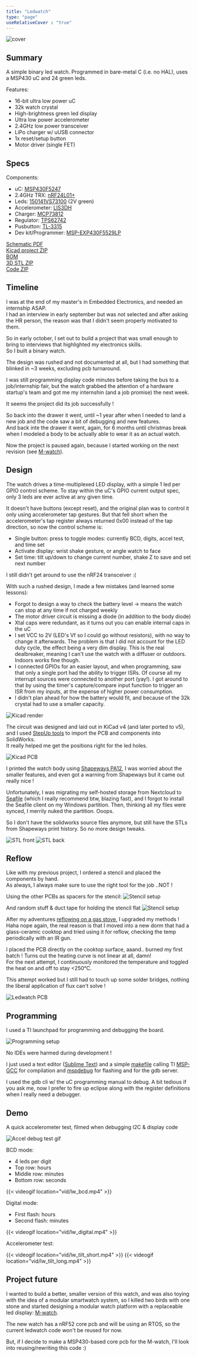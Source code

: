 ```yaml
---
title: "Ledwatch"
type: "page"
useRelativeCover : "true"
---
```


![cover](img/lw_pcb_real.jpg)

Summary
-------

A simple binary led watch. Programmed in bare-metal C (i.e. no HAL), uses a MSP430 uC and 24 green leds.

Features:
- 16-bit ultra low power uC
- 32k watch crystal
- High-brightness green led display
- Ultra low power accelerometer
- 2.4GHz low power transceiver
- LiPo charger w/ uUSB connector
- 1x reset/setup button
- Motor driver (single FET)

Specs
-----

Components:
- uC: [MSP430F5247](http://www.ti.com/product/MSP430F5247)
- 2.4GHz TRX: [nRF24L01+](https://www.digikey.com/catalog/en/partgroup/nrf24l01/44008)
- Leds: [150141VS73100](https://www.digikey.com/product-detail/en/w-rth-elektronik/150141VS73100/732-5002-1-ND/4489970) (2V green)
- Accelerometer: [LIS3DH](https://www.st.com/en/mems-and-sensors/lis3dh.html)
- Charger: [MCP73812](https://www.microchip.com/wwwproducts/en/MCP73812)
- Regulator: [TPS62742](http://www.ti.com/product/TPS62742)
- Pusbutton: [TL-3315](https://www.e-switch.com/product-catalog/tact/product-lines/tl3315-series-low-profile-smt-tactile-switch)
- Dev kit/Programmer: [MSP-EXP430F5529LP](http://www.ti.com/tool/MSP-EXP430F5529LP)

[Schematic PDF](lw_schematic.pdf)  
[Kicad project ZIP](lw_kicad.zip)  
[BOM](lw_bom.ods)  
[3D STL ZIP](lw_stl.zip)  
[Code ZIP](lw_code.zip)

Timeline
--------

I was at the end of my master's in Embedded Electronics, and needed an internship ASAP.  
I had an interview in early september but was not selected and after asking the HR person, the reason was that I didn't seem properly motivated to them.  

So in early october, I set out to build a project that was small enough to bring to interviews that highlighted my electronics skills.  
So I built a binary watch.

The design was rushed and not documented at all, but I had something that blinked in \~3 weeks, excluding pcb turnaround. 

I was still programming display code minutes before taking the bus to a job/internship fair, but the watch grabbed the attention of a hardware startup's team and got me my internshin (and a job promise) the next week.

It seems the project did its job successfully ! 

So back into the drawer it went, until \~1 year after when I needed to land a new job and the code saw a bit of debugging and new features.  
And back inte the drawer it went, again, for 6 months until christmas break when I modeled a body to be actually able to wear it as an actual watch.

Now the project is paused again, because I started working on the next revision (see [M-watch](../mwatch)).

Design
------

The watch drives a time-multiplexed LED display, with a simple 1 led per GPIO control scheme. To stay within the uC's GPIO current output spec, only 3 leds are ever active at any given time.

It doesn't have buttons (except reset), and the original plan was to control it only using accelerometer tap gestures. But that fell short when the accelerometer's tap register always returned 0x00 instead of the tap direction, so now the control scheme is:
- Single button: press to toggle modes: currently BCD, digits, accel test, and time set
- Activate display: wrist shake gesture, or angle watch to face
- Set time: tilt up/down to change current number, shake Z to save and set next number

I still didn't get around to use the nRF24 transceiver \:\(

With such a rushed design, I made a few mistakes (and learned some lessons):
- Forgot to design a way to check the battery level -> means the watch can stop at any time if not charged weekly
- The motor driver circuit is missing a diode (in addition to the body diode)
- Xtal caps were redundant, as it turns out you can enable internal caps in the uC
- I set VCC to 2V (LED's Vf so I could go without resistors), with no way to change it afterwards. The problem is that I did not account for the LED duty cycle, the effect being a very dim display. This is the real dealbreaker, meaning I can't use the watch with a diffuser or outdoors. Indoors works fine though.
- I connected GPIOs for an easier layout, and when programming, saw that only a single port had the ability to trigger ISRs. Of course all my interrupt sources were connected to another port (yay!). I got around to that by using the timer's capture/compare input function to trigger an ISR from my inputs, at the expense of higher power consumption.
- I didn't plan ahead for how the battery would fit, and because of the 32k crystal had to use a smaller capacity.

![Kicad render](img/lw_render.png)

The circuit was designed and laid out in KiCad v4 (and later ported to v5), and I used [StepUp tools](https://github.com/easyw/kicadStepUpMod/) to import the PCB and components into SolidWorks.  
It really helped me get the positions right for the led holes.

![Kicad PCB](img/lw_kicad_pcb.png)

I printed the watch body using [Shapeways PA12](https://www.shapeways.com/materials/versatile-plastic), I was worried about the smaller features, and even got a warning from Shapeways but it came out really nice !

Unfortunately, I was migrating my self-hosted storage from Nextcloud to [Seafile](https://www.seafile.com/en/features/) (which I really recommend btw, blazing fast), and I forgot to install the Seafile client on my Windows partition. Then, thinking all my files were synced, I merrily nuked the partition. Ooops.

So I don't have the solidworks source files anymore, but still have the STLs from Shapeways print history. So no more design tweaks.

![STL front](img/lw_stl_front.png)
![STL back](img/lw_stl_back.png)

Reflow
------

Like with my previous project, I ordered a stencil and placed the components by hand.  
As always, I always make sure to use the right tool for the job ..NOT !

Using the other PCBs as spacers for the stencil:
![Stencil setup](img/lw_stencil_1.jpg)

And random stuff & duct tape for holding the stencil flat
![Stencil setup](img/lw_stencil_2.jpg)

After my adventures [reflowing on a gas stove](../guitarfm/#pcb), I upgraded my methods !
Haha nope again, the real reason is that I moved into a new dorm that had a glass-ceramic cooktop and tried using it for reflow, checking the temp periodically with an IR gun.

I placed the PCB directly on the cooktop surface, aaand.. burned my first batch ! Turns out the heating curve is not linear at all, damn!  
For the next attempt, I continuously monitored the temperature and toggled the heat on and off to stay <250°C.

This attempt worked but I still had to touch up some solder bridges, nothing the liberal application of flux can't solve !

![Ledwatch PCB](img/lw_pcb_real.jpg)


Programming
-----------

I used a TI launchpad for programming and debugging the board.

![Programming setup](img/lw_debug.jpg)

No IDEs were harmed during development ! 

I just used a text editor ([Sublime Text](https://www.sublimetext.com/)) and a simple [makefile](lw_makefile) calling TI [MSP-GCC](http://www.ti.com/tool/MSP430-GCC-OPENSOURCE) for compilation and [mspdebug](https://github.com/dlbeer/mspdebug) for flashing and for the gdb server.

I used the gdb cli w/ the uC programming manual to debug. A bit tedious if you ask me, now I prefer to fire up eclipse along with the register definitions when I really need a debugger.


Demo
----

A quick accelerometer test, filmed when debugging I2C & display code

![Accel debug test gif](img/lw_gif_test.gif)

BCD mode:
- 4 leds per digit
- Top row: hours
- Middle row: minutes
- Bottom row: seconds

{{< videogif location="vid/lw_bcd.mp4" >}}

Digital mode:
- First flash: hours
- Second flash: minutes

{{< videogif location="vid/lw_digital.mp4" >}}

Accelerometer test:

{{< videogif location="vid/lw_tilt_short.mp4" >}}
{{< videogif location="vid/lw_tilt_long.mp4" >}}


Project future
--------------

I wanted to build a better, smaller version of this watch, and was also toying with the idea of a modular smartwatch system, so I killed two birds with one stone and started designing a modular watch platform with a replaceable led display: [M-watch](../mwatch).

The new watch has a nRF52 core pcb and will be using an RTOS, so the current ledwatch code won't be reused for now.

But, if I decide to make a MSP430-based core pcb for the M-watch, I'll look into reusing/rewriting this code :)
